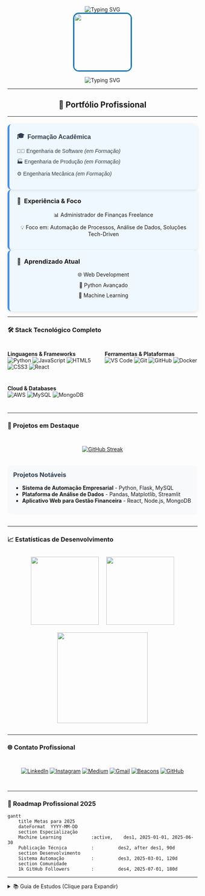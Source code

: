 <div align="center">
  <img src="https://readme-typing-svg.demolab.com?font=Fira+Code&size=28&pause=1000&color=0077B6&center=true&vCenter=true&width=600&lines=Oi,+Sou+Delbler+Ferreira;Desenvolvedor+dessa+p%C3%A1gina" alt="Typing SVG">
</div>

<div align="center">
  <img 
    src="https://i.postimg.cc/LXRTBZXB/8G-Rede.png" 
    width="150" 
    height="150" 
    style="border-radius: 15px; border: 3px solid #0077B6;"
  />

  <br>

  <!-- Animação do título com efeito de digitação e cores -->
  
  <img 
    src="https://readme-typing-svg.demolab.com?font=Fira+Code&size=28&pause=1000&color=800080&center=true&vCenter=true&width=600&lines=Engenharia+Full-Stack;Especialidade+em+Automa%C3%A7%C3%A3o;Engenheiro+Multidisciplinar"
    alt="Typing SVG"
  />

  <hr>

## 🚀 Portfólio Profissional
---
<div style="display: flex; flex-wrap: wrap; gap: 20px; margin-top: 20px; font-family: Arial, sans-serif; color: #2c3e50; justify-content: flex-start;">

<div style="flex: 1; min-width: 280px; background: #f0f8ff; padding: 20px; border-radius: 10px; border-left: 5px solid #4A90E2; box-shadow: 0 2px 8px rgba(0,0,0,0.1); text-align: left;">
  <h3 style="margin-top: 0; display: flex; align-items: center; gap: 8px; justify-content: flex-start;">
    <span>🎓</span> Formação Acadêmica
  </h3>
  <ul style="list-style: none; padding-left: 0;">
    <li style="margin-bottom: 10px; text-align: left;">👨‍💻 Engenharia de Software <em>(em Formação)</em></li>
    <li style="margin-bottom: 10px; text-align: left;">🏭 Engenharia de Produção <em>(em Formação)</em></li>
    <li style="text-align: left;">⚙️ Engenharia Mecânica <em>(em Formação)</em></li>
  </ul>
</div>
</div>

  <div style="flex: 1; min-width: 280px; background: #f0f8ff; padding: 20px; border-radius: 10px; border-left: 5px solid #4A90E2; box-shadow: 0 2px 8px rgba(0,0,0,0.1);">
    <h3 style="margin-top: 0; display: flex; align-items: center; gap: 8px;">
      <span>💼</span> Experiência & Foco
    </h3>
    <ul style="list-style: none; padding-left: 0;">
      <li style="margin-bottom: 10px;">📊 Administrador de Finanças Freelance</li>
      <li>💡 Foco em: Automação de Processos, Análise de Dados, Soluções Tech-Driven</li>
    </ul>
  </div>

  <div style="flex: 1; min-width: 280px; background: #f0f8ff; padding: 20px; border-radius: 10px; border-left: 5px solid #4A90E2; box-shadow: 0 2px 8px rgba(0,0,0,0.1);">
    <h3 style="margin-top: 0; display: flex; align-items: center; gap: 8px;">
      <span>🌱</span> Aprendizado Atual
    </h3>
    <ul style="list-style: none; padding-left: 0;">
      <li style="margin-bottom: 10px;">🌐 Web Development</li>
      <li style="margin-bottom: 10px;">🐍 Python Avançado</li>
      <li>🤖 Machine Learning</li>
    </ul>
  </div>

</div>

---

### 🛠️ Stack Tecnológico Completo

<div style="display: grid; grid-template-columns: repeat(auto-fit, minmax(200px, 1fr)); gap: 12px; margin: 25px 0;">

**Linguagens & Frameworks**  
![Python](https://img.shields.io/badge/Python-3776AB?style=for-the-badge&logo=python&logoColor=white)
![JavaScript](https://img.shields.io/badge/JavaScript-F7DF1E?style=for-the-badge&logo=javascript&logoColor=black)
![HTML5](https://img.shields.io/badge/HTML5-E34F26?style=for-the-badge&logo=html5&logoColor=white)
![CSS3](https://img.shields.io/badge/CSS3-1572B6?style=for-the-badge&logo=css3&logoColor=white)
![React](https://img.shields.io/badge/React-61DAFB?style=for-the-badge&logo=react&logoColor=black)

**Ferramentas & Plataformas**  
![VS Code](https://img.shields.io/badge/VS_Code-007ACC?style=for-the-badge&logo=visual-studio-code&logoColor=white)
![Git](https://img.shields.io/badge/Git-F05032?style=for-the-badge&logo=git&logoColor=white)
![GitHub](https://img.shields.io/badge/GitHub-181717?style=for-the-badge&logo=github&logoColor=white)
![Docker](https://img.shields.io/badge/Docker-2496ED?style=for-the-badge&logo=docker&logoColor=white)

**Cloud & Databases**  
![AWS](https://img.shields.io/badge/AWS-232F3E?style=for-the-badge&logo=amazon-aws&logoColor=white)
![MySQL](https://img.shields.io/badge/MySQL-4479A1?style=for-the-badge&logo=mysql&logoColor=white)
![MongoDB](https://img.shields.io/badge/MongoDB-47A248?style=for-the-badge&logo=mongodb&logoColor=white)

</div>

---

### 📌 Projetos em Destaque

<div style="display: flex; flex-wrap: wrap; gap: 20px; justify-content: center; margin: 30px 0;">

[![GitHub Streak](https://streak-stats.demolab.com?user=delblerferreira&theme=blueberry&hide_border=true&locale=pt_BR)](https://git.io/streak-stats)

<div style="background: #f8f9fa; padding: 15px; border-radius: 10px; width: 100%;">
  <h3 style="margin-top: 0; color: #2c3e50;">Projetos Notáveis</h3>
  <ul>
    <li><strong>Sistema de Automação Empresarial</strong> - Python, Flask, MySQL</li>
    <li><strong>Plataforma de Análise de Dados</strong> - Pandas, Matplotlib, Streamlit</li>
    <li><strong>Aplicativo Web para Gestão Financeira</strong> - React, Node.js, MongoDB</li>
  </ul>
</div>

</div>

---

### 📈 Estatísticas de Desenvolvimento

<div align="center" style="display: flex; flex-wrap: wrap; justify-content: center; gap: 20px; margin: 30px 0;">

<img height="180em" src="https://github-readme-stats.vercel.app/api?username=delblerferreira&show_icons=true&theme=radical&include_all_commits=true&count_private=true&hide_border=true"/>

<img height="180em" src="https://github-readme-stats.vercel.app/api/top-langs/?username=delblerferreira&layout=compact&langs_count=8&theme=radical&hide_border=true"/>

<img src="https://github-readme-activity-graph.vercel.app/graph?username=delblerferreira&theme=react&hide_border=true&area=true" height="240em"/>

</div>

---

### 🌐 Contato Profissional

<div align="center" style="display: flex; flex-wrap: wrap; justify-content: center; gap: 12px; margin: 30px 0;">

[![LinkedIn](https://img.shields.io/badge/LinkedIn-0077B5?style=for-the-badge&logo=linkedin&logoColor=white)](https://www.linkedin.com/in/delbler-ferreira-consultor)
[![Instagram](https://img.shields.io/badge/Instagram-E4405F?style=for-the-badge&logo=instagram&logoColor=white)](https://www.instagram.com/delbler_ferreira)
[![Medium](https://img.shields.io/badge/Medium-000000?style=for-the-badge&logo=medium&logoColor=white)](https://medium.com/@delblerferreira9)
[![Gmail](https://img.shields.io/badge/Gmail-D14836?style=for-the-badge&logo=gmail&logoColor=white)](mailto:delblerferreira9@gmail.com)
[![Beacons](https://img.shields.io/badge/Portfólio-6A52FF?style=for-the-badge&logo=beacons&logoColor=white)](https://beacons.ai/delblerferreira)
[![GitHub](https://img.shields.io/badge/GitHub-181717?style=for-the-badge&logo=github&logoColor=white)](https://github.com/delblerferreira)

</div>

---

### 🎯 Roadmap Profissional 2025

```mermaid
gantt
    title Metas para 2025
    dateFormat  YYYY-MM-DD
    section Especialização
    Machine Learning           :active,    des1, 2025-01-01, 2025-06-30
    Publicação Técnica         :         des2, after des1, 90d
    section Desenvolvimento
    Sistema Automação          :         des3, 2025-03-01, 120d
    section Comunidade
    1k GitHub Followers        :         des4, 2025-07-01, 180d
```

---

<details>
<summary>📚 Guia de Estudos (Clique para Expandir)</summary>

<table>
  <thead>
    <tr>
      <th style="background-color:#4A90E2; color:white; padding:8px; border:1px solid #4A90E2;">Assunto</th>
      <th style="background-color:#4A90E2; color:white; padding:8px; border:1px solid #4A90E2;">Tempo (h)</th>
      <th style="background-color:#4A90E2; color:white; padding:8px; border:1px solid #4A90E2;">Período</th>
      <th style="background-color:#4A90E2; color:white; padding:8px; border:1px solid #4A90E2;">Status</th>
    </tr>
  </thead>
  <tbody>
    <tr>
      <td style="border:1px solid #4A90E2; padding:8px;">Leitura Técnica</td>
      <td style="border:1px solid #4A90E2; padding:8px;">1h</td>
      <td style="border:1px solid #4A90E2; padding:8px;">02/2025 a 05/2025</td>
      <td style="border:1px solid #4A90E2; padding:8px; background-color:#5bc0de; color:white;">Concluido</td>
    </tr>
    <tr>
      <td style="border:1px solid #4A90E2; padding:8px;">Prática de Codificação</td>
      <td style="border:1px solid #4A90E2; padding:8px;">2h</td>
      <td style="border:1px solid #4A90E2; padding:8px;">02/2025 a 12/2025</td>
      <td style="border:1px solid #4A90E2; padding:8px; background-color:#5bc0de; color:white;">Em Andamento</td>
    </tr>
    <tr>
      <td style="border:1px solid #4A90E2; padding:8px;">Revisão de Algoritmos</td>
      <td style="border:1px solid #4A90E2; padding:8px;">30min</td>
      <td style="border:1px solid #4A90E2; padding:8px;">02/2025 a 10/2025</td>
      <td style="border:1px solid #4A90E2; padding:8px; background-color:#5bc0de; color:white;">Em Andamento</td>
    </tr>
  </tbody>
</table>

---

### 📊 Andamento do Estudo (Gráfico Customizado)

```mermaid
gantt
    title Progresso dos Estudos
    dateFormat  YYYY-MM-DD
    axisFormat  %m/%Y
    section Leitura Técnica
    Concluido           :active,    lt, 2025-02-01, 2025-05-31
    section Prática de Codificação
    Em Andamento           :active,    pc, 2025-02-01, 2025-12-31
    section Revisão de Algoritmos
    Em Andamento           :active,    ra, 2025-02-01, 2025-10-31
